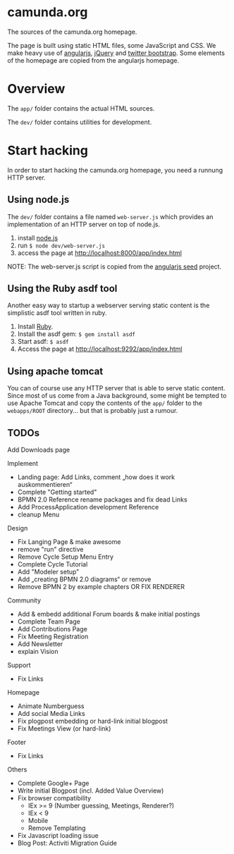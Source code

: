 camunda.org
===========

The sources of the camunda.org homepage.

The page is built using static HTML files, some JavaScript and CSS.
We make heavy use of [angularjs](http://angularjs.org/), [jQuery](http://jquery.com/) and [twitter bootstrap](http://twitter.github.com/bootstrap).
Some elements of the homepage are copied from the angularjs homepage.

Overview
========

The `app/` folder contains the actual HTML sources.

The `dev/` folder contains utilities for development.

Start hacking
=============

In order to start hacking the camunda.org homepage, you need a runnung HTTP server.

Using node.js
-------------

The `dev/` folder contains a file named `web-server.js` which provides an implementation of an HTTP server on top of node.js.

1. install [node.js](http://nodejs.org/)
2. run `$ node dev/web-server.js`
3. access the page at [http://localhost:8000/app/index.html](http://localhost:8000/app/index.html)

NOTE: The web-server.js script is copied from the [angularjs seed](https://github.com/angular/angular-seed) project.

Using the Ruby asdf tool
------------------------
Another easy way to startup a webserver serving static content is the simplistic asdf tool written in ruby.

1. Install [Ruby](http://www.ruby-lang.org/en/downloads/).
2. Install the asdf gem: `$ gem install asdf`
3. Start asdf: `$ asdf`
4. Access the page at [http://localhost:9292/app/index.html](http://localhost:9292/app/index.html)

Using apache tomcat
-------------------
You can of course use any HTTP server that is able to serve static content. Since most of us come from a Java background, some might be tempted to use Apache Tomcat and copy the contents of the `app/` folder to the `webapps/ROOT` directory... but that is probably just a rumour.

TODOs
-----

Add Downloads page

Implement
  * Landing page: Add Links, comment „how does it work auskommentieren“
  * Complete "Getting started"
  * BPMN 2.0 Reference rename packages and fix dead Links
  * Add ProcessApplication development Reference
  * cleanup Menu
  
Design
  * Fix Langing Page & make awesome
  * remove "run" directive
  * Remove Cycle Setup Menu Entry
  * Complete Cycle Tutorial
  * Add "Modeler setup"
  * Add „creating BPMN 2.0 diagrams“ or remove
  * Remove BPMN 2 by example chapters OR FIX RENDERER

Community 
  * Add & embedd additional Forum boards & make initial postings
  * Complete Team Page
  * Add Contributions Page
  * Fix Meeting Registration
  * Add Newsletter
  * explain Vision 
 
Support 
  * Fix Links

Homepage 
  * Animate Numberguess
  * Add social Media Links
  * Fix plogpost embedding or hard-link initial blogpost
  * Fix Meetings View (or hard-link)

Footer
  * Fix Links

Others
 * Complete Google+ Page
 * Write initial Blogpost (incl. Added Value Overview)
 * Fix browser compatibility
   * IEx >= 9 (Number guessing, Meetings, Renderer?)
   * IEx < 9 
   * Mobile
   * Remove Templating
 * Fix Javascript loading issue
 * Blog Post: Activiti Migration Guide
 
